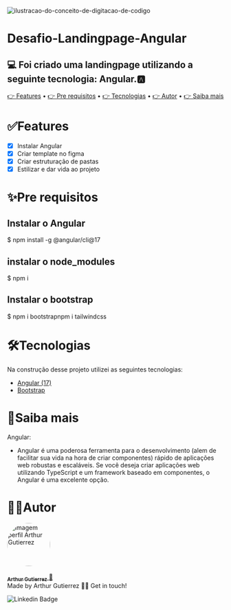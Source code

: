 
 ![ilustracao-do-conceito-de-digitacao-de-codigo](https://github.com/user-attachments/assets/903f919e-1cd1-4580-82f2-63f7c6407074)

#  Desafio-Landingpage-Angular 
## 💻  Foi criado uma landingpage utilizando a seguinte tecnologia: Angular.🅰️


<p align="center">
 <a href="#features"> 👉 Features</a> •
 <a href="#pre-requisitos"> 👉 Pre requisitos</a> • 
 <a href="#tecnologias"> 👉 Tecnologias</a> • 
 <a href="#autor">👉 Autor</a> •
 <a href="#saiba-mais">👉 Saiba mais</a>
</p>

# ✅Features

- [x] Instalar Angular
- [x] Criar template no figma
- [x] Criar estruturação de pastas
- [x] Estilizar e dar vida ao projeto

# ✨Pre requisitos

## Instalar o Angular 
$ npm install -g @angular/cli@17

## instalar o node_modules 
$ npm i 

## Instalar o bootstrap
$ npm i bootstrapnpm i tailwindcss

# 🛠Tecnologias

Na construção desse projeto utilizei as seguintes tecnologias:

- [Angular (17)]([https://reactnative.dev/docs/environment-setup](https://v17.angular.io/docs))
- [Bootstrap]([https://v2.tailwindcss.com/docs](https://getbootstrap.com/docs/4.1/getting-started/introduction/))
  
# 📝Saiba mais
Angular:
- Angular é uma poderosa ferramenta para o desenvolvimento (alem de facilitar sua vida na hora de criar componentes) rápido de aplicações web robustas e escaláveis. Se você deseja criar aplicações web utilizando TypeScript e um framework baseado em componentes, o Angular é uma excelente opção.

# 🧑‍💻Autor
<a href="https://github.com/ArthurGuti/">
<div style="border-radius: 25%;">
  <img src="https://github.com/ArthurGuti/React-Native-Fullstack/assets/131212175/c700239d-1d33-4e41-a4cb-2ccd2baf468b" width="100px" style="border-radius: 50%" alt="Imagem perfil Arthur Gutierrez"/>
</div>
 <br/>
 <sub><b>Arthur Gutierrez</b></sub>
</a> <a href="www.linkedin.com/in/arthur-gutierrez-de-oliveira-dev2110" title="Linkedin">🚀</a><br/>
Made by Arthur Gutierrez 👋🏽 Get in touch!
<br/>

![Linkedin Badge](https://img.shields.io/badge/-ArthurDev-blue?style=flat-square&logo=Linkedin&logoColor=white&link=www.linkedin.com/in/arthur-gutierrez-de-oliveira-dev2110)

